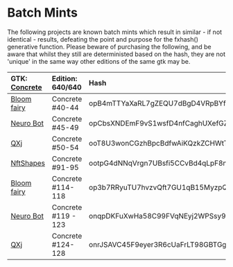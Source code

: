 # Batch Mints

The following projects are known batch mints which result in similar - if not identical - results, defeating the point and purpose for the fxhash() generative function. Please beware of purchasing the following, and be aware that whilst they still are deterministed based on the hash, they are not 'unique' in the same way other editions of the same gtk may be. 


|GTK: [Concrete](https://www.fxhash.xyz/generative/slug/concrete)|Edition: 640/640| Hash |
|:-- | :-- | :-- |
|[Bloom fairy](https://www.fxhash.xyz/u/Bloom%20fairy/collection) |Concrete #40-44| opB4mTTYaXaRL7gZEQU7dBgD4VRpBYfbDDXA2BKZn6BvPLYSRfh |
|[Neuro Bot ](https://www.fxhash.xyz/u/NeuroBot)|Concrete #45-49| opCbsXNDEmF9vS1wsfD4nfCaghUXefGZxMEnxpbDceN2zSpcWzV | 
|[QXj](https://www.fxhash.xyz/pkh/tz1UD776VXaa9Xb9anHGRxqdtzMpnqH24QXj)    |Concrete #50-54| ooT8U3wonCGzhBpcBdfwAiKQzkZCHWtTjzhdFd6MgR9yGBTAvXW|
|[NftShapes](https://www.fxhash.xyz/u/NftShapes) |Concrete #91-95| ootpG4dNNqVrgn7UBsfi5CCvBd4qLpF8nd7ARmsnDSWiXF7gBpQ|
|[Bloom fairy](https://www.fxhash.xyz/u/Bloom%20fairy/collection) |Concrete #114-118| op3b7RRyuTU7hvzvQft7GU1qB15MyzpQHTBsHTJ8ErqTJWpXkUZ | 
|[Neuro Bot ](https://www.fxhash.xyz/u/NeuroBot)|Concrete #119 - 123| onqpDKFuXwHa58C99FVqNEyj2WPSsy9bL6m8HHkokRUpdAaE8mG |
|[QXj](https://www.fxhash.xyz/pkh/tz1UD776VXaa9Xb9anHGRxqdtzMpnqH24QXj)    |Concrete #124-128| onrJSAVC45F9eyer3R6cUaFrLT98GBTGgmj9KHZNc4G7MTkrvA2|